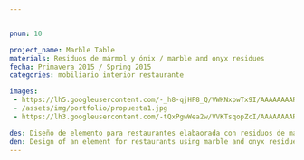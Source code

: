 ```yaml
---


pnum: 10

project_name: Marble Table
materials: Residuos de mármol y ónix / marble and onyx residues
fecha: Primavera 2015 / Spring 2015
categories: mobiliario interior restaurante

images:
 - https://lh5.googleusercontent.com/-_h8-qjHP8_Q/VWKNxpwTx9I/AAAAAAAAR2o/KWzCowi8Zpc/w769-h577-no/mesa%2B2.jpg
 - /assets/img/portfolio/propuesta1.jpg
 - https://lh3.googleusercontent.com/-tQxPgwWea2w/VVKTsqopZcI/AAAAAAAARhE/kMNuTlxNBWo/w385-h577-no/IMG_4974.JPG

des: Diseño de elemento para restaurantes elabaorada con residuos de mármol y ónix. Proyecto de Tesina Primavera 2015.
den: Design of an element for restaurants using marble and onyx residues. Thesis Proyect, Spring 2015
---
```

